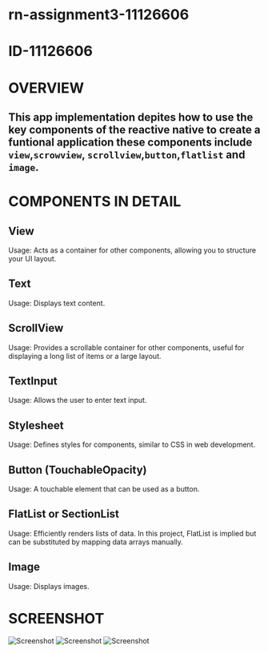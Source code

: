 # rn-assignment3-11126606

# ID-11126606

# OVERVIEW

## This app implementation depites how to use the key components of the reactive native to create a funtional application these components include `view`,`scrowview`, `scrollview`,`button`,`flatlist` and `image`.

# COMPONENTS IN DETAIL

## View

Usage: Acts as a container for other components, allowing you to structure your UI layout.

## Text

Usage: Displays text content.

## ScrollView

Usage: Provides a scrollable container for other components, useful for displaying a long list of items or a large layout.

## TextInput

Usage: Allows the user to enter text input.

## Stylesheet

Usage: Defines styles for components, similar to CSS in web development.

## Button (TouchableOpacity)

Usage: A touchable element that can be used as a button.

## FlatList or SectionList

Usage: Efficiently renders lists of data. In this project, FlatList is implied but can be substituted by mapping data arrays manually.

## Image

Usage: Displays images.

# SCREENSHOT

![Screenshot](./MyApp/assets/Shot1.jpg)
![Screenshot](./MyApp/assets/Shot2.jpg)
![Screenshot](./MyApp/assets/Shot3.jpg)
